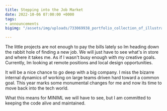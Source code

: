 ```yaml
---
title: Stepping into the Job Market
date: 2022-10-06 07:00:00 +0000
tags:
- announcements
bigimg: "/assets/img/uploads/733069938_portfolio_collection_of_illustrated_album_covers_by_a_world_famous_graphic_designer.png"

---
```

The little projects are not enough to pay the bills lately so Im heading down the rabbit hole of finding a new job. We will just have to see what's in store and where it takes me. As if I wasn't busy enough with my creative goals. Currently, Im looking at remote positions and local design opportunities.

It will be a nice chance to go deep with a big company. I miss the bizarre internal dynamics of working on large teams driven hard toward a common goal. This year marks some monumental changes for me and now its time to move back into the tech world. 

What this means for MINIML we will have to see, but I am committed to keeping the code alive and maintained. 